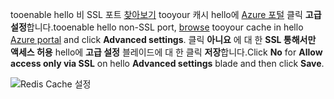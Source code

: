 <span data-ttu-id="b5708-101">tooenable hello 비 SSL 포트 [찾아보기](../articles/redis-cache/cache-configure.md#configure-redis-cache-settings) tooyour 캐시 hello에 [Azure 포털](https://portal.azure.com) 클릭 **고급 설정**합니다.</span><span class="sxs-lookup"><span data-stu-id="b5708-101">tooenable hello non-SSL port, [browse](../articles/redis-cache/cache-configure.md#configure-redis-cache-settings) tooyour cache in hello [Azure portal](https://portal.azure.com) and click **Advanced settings**.</span></span> <span data-ttu-id="b5708-102">클릭 **아니요** 에 대 한 **SSL 통해서만 액세스 허용** hello에 **고급 설정** 블레이드에 대 한 클릭 **저장**합니다.</span><span class="sxs-lookup"><span data-stu-id="b5708-102">Click **No** for **Allow access only via SSL** on hello **Advanced settings** blade and then click **Save**.</span></span>

![Redis Cache 설정](media/redis-cache-non-ssl-port/redis-cache-non-ssl-port.png)


